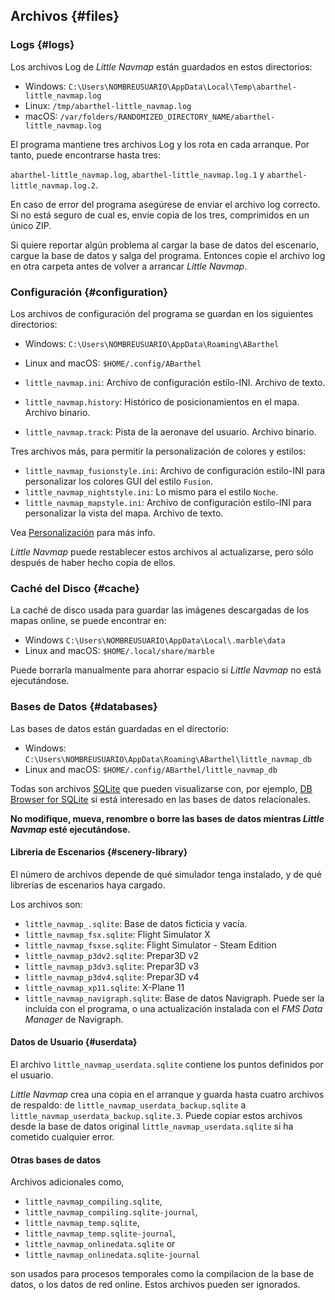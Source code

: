 ## Archivos {#files}

### Logs {#logs}

Los archivos Log de  _Little Navmap_ están guardados en estos directorios:

* Windows: `C:\Users\NOMBREUSUARIO\AppData\Local\Temp\abarthel-little_navmap.log`
* Linux: `/tmp/abarthel-little_navmap.log`
* macOS: `/var/folders/RANDOMIZED_DIRECTORY_NAME/abarthel-little_navmap.log`

El programa mantiene tres archivos Log y los rota en cada arranque. Por tanto, puede encontrarse hasta tres:

`abarthel-little_navmap.log`, `abarthel-little_navmap.log.1` y `abarthel-little_navmap.log.2`.

En caso de error del programa asegúrese de enviar el archivo log correcto. Si no está seguro de cual es, envíe copia de los tres, comprimidos en un único ZIP.

Si quiere reportar algún problema al cargar la base de datos del escenario, cargue la base de datos y salga del programa. Entonces copie el archivo log en otra carpeta antes de volver a arrancar _Little Navmap_.

### Configuración {#configuration}

Los archivos de configuración del programa se guardan en los siguientes directorios:

* Windows: `C:\Users\NOMBREUSUARIO\AppData\Roaming\ABarthel`
* Linux and macOS: `$HOME/.config/ABarthel`


* `little_navmap.ini`: Archivo de configuración estilo-INI. Archivo de texto.
* `little_navmap.history`: Histórico de posicionamientos en el mapa. Archivo binario.
* `little_navmap.track`: Pista de la aeronave del usuario. Archivo binario.

Tres archivos más, para permitir la personalización de colores y estilos:

* `little_navmap_fusionstyle.ini`: Archivo de configuración estilo-INI para personalizar los colores GUI del estilo `Fusion`.
* `little_navmap_nightstyle.ini`: Lo mismo para el estilo `Noche`.
* `little_navmap_mapstyle.ini`: Archivo de configuración estilo-INI para personalizar la vista del mapa. Archivo de texto.

Vea [Personalización](CUSTOMIZE.md) para más info.

_Little Navmap_ puede restablecer estos archivos al actualizarse, pero sólo después de haber hecho copia de ellos.

### Caché del Disco {#cache}

La caché de disco usada para guardar las imágenes descargadas de los mapas online, se puede encontrar en:

* Windows `C:\Users\NOMBREUSUARIO\AppData\Local\.marble\data`
* Linux and macOS: `$HOME/.local/share/marble`

Puede borrarla manualmente para ahorrar espacio si _Little Navmap_ no está ejecutándose.

### Bases de Datos {#databases}

Las bases de datos están guardadas en el directorio:

* Windows: `C:\Users\NOMBREUSUARIO\AppData\Roaming\ABarthel\little_navmap_db`
* Linux and macOS: `$HOME/.config/ABarthel/little_navmap_db`

Todas son archivos [SQLite](http://sqlite.org) que pueden visualizarse con, por ejemplo, [DB Browser for SQLite](https://github.com/sqlitebrowser/sqlitebrowser/releases) si está interesado en las bases de datos relacionales.

**No modifique, mueva, renombre o borre las bases de datos mientras  **_Little Navmap_** esté ejecutándose.**

#### Libreria de Escenarios {#scenery-library}

El número de archivos depende de qué simulador tenga instalado, y de qué librerías de escenarios haya cargado.

Los archivos son:

* `little_navmap_.sqlite`: Base de datos ficticia y vacía.
* `little_navmap_fsx.sqlite`: Flight Simulator X
* `little_navmap_fsxse.sqlite`: Flight Simulator - Steam Edition
* `little_navmap_p3dv2.sqlite`: Prepar3D v2
* `little_navmap_p3dv3.sqlite`: Prepar3D v3
* `little_navmap_p3dv4.sqlite`: Prepar3D v4
* `little_navmap_xp11.sqlite`: X-Plane 11
* `little_navmap_navigraph.sqlite`: Base de datos Navigraph. Puede ser la incluida con el programa, o una actualización instalada con el _FMS Data Manager_ de Navigraph.

#### Datos de Usuario {#userdata}

El archivo  `little_navmap_userdata.sqlite` contiene los puntos definidos por el usuario.

_Little Navmap_ crea una copia en el arranque y guarda hasta cuatro archivos de respaldo: de `little_navmap_userdata_backup.sqlite` a `little_navmap_userdata_backup.sqlite.3`. Puede copiar estos archivos desde la base de datos original `little_navmap_userdata.sqlite`  si ha cometido cualquier error.

#### Otras bases de datos

Archivos adicionales como,

* `little_navmap_compiling.sqlite`,
* `little_navmap_compiling.sqlite-journal`,
* `little_navmap_temp.sqlite`,
* `little_navmap_temp.sqlite-journal`,
* `little_navmap_onlinedata.sqlite` or
* `little_navmap_onlinedata.sqlite-journal`

son usados para procesos temporales como la compilacion de la base de datos, o los datos de red online. Estos archivos pueden ser ignorados.
